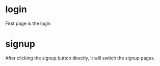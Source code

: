 # login

First page is the login

# signup

After clicking the signup button directly, it will swtich the signup pages.